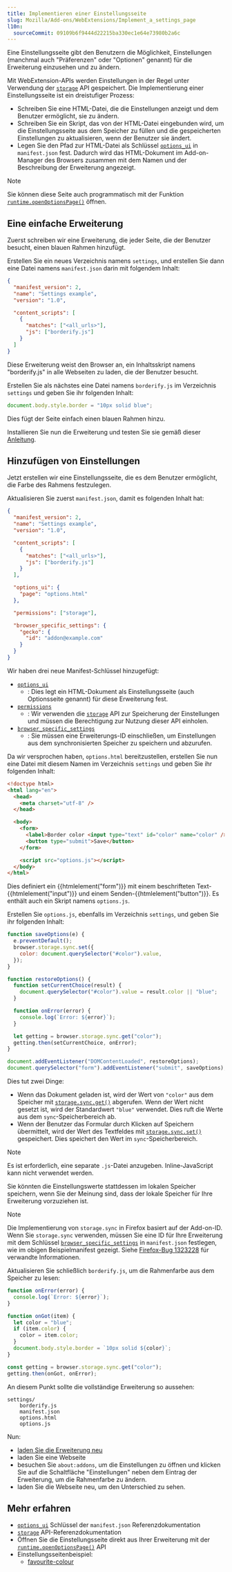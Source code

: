 ```yaml
---
title: Implementieren einer Einstellungsseite
slug: Mozilla/Add-ons/WebExtensions/Implement_a_settings_page
l10n:
  sourceCommit: 09109b6f9444d22215ba330ec1e64e73980b2a6c
---
```


Eine Einstellungsseite gibt den Benutzern die Möglichkeit, Einstellungen (manchmal auch "Präferenzen" oder "Optionen" genannt) für die Erweiterung einzusehen und zu ändern.

Mit WebExtension-APIs werden Einstellungen in der Regel unter Verwendung der [`storage`](/de/docs/Mozilla/Add-ons/WebExtensions/API/storage) API gespeichert. Die Implementierung einer Einstellungsseite ist ein dreistufiger Prozess:

- Schreiben Sie eine HTML-Datei, die die Einstellungen anzeigt und dem Benutzer ermöglicht, sie zu ändern.
- Schreiben Sie ein Skript, das von der HTML-Datei eingebunden wird, um die Einstellungsseite aus dem Speicher zu füllen und die gespeicherten Einstellungen zu aktualisieren, wenn der Benutzer sie ändert.
- Legen Sie den Pfad zur HTML-Datei als Schlüssel [`options_ui`](/de/docs/Mozilla/Add-ons/WebExtensions/manifest.json/options_ui) in `manifest.json` fest. Dadurch wird das HTML-Dokument im Add-on-Manager des Browsers zusammen mit dem Namen und der Beschreibung der Erweiterung angezeigt.

> [!NOTE]
> Sie können diese Seite auch programmatisch mit der Funktion [`runtime.openOptionsPage()`](/de/docs/Mozilla/Add-ons/WebExtensions/API/runtime/openOptionsPage) öffnen.

## Eine einfache Erweiterung

Zuerst schreiben wir eine Erweiterung, die jeder Seite, die der Benutzer besucht, einen blauen Rahmen hinzufügt.

Erstellen Sie ein neues Verzeichnis namens `settings`, und erstellen Sie dann eine Datei namens `manifest.json` darin mit folgendem Inhalt:

```json
{
  "manifest_version": 2,
  "name": "Settings example",
  "version": "1.0",

  "content_scripts": [
    {
      "matches": ["<all_urls>"],
      "js": ["borderify.js"]
    }
  ]
}
```

Diese Erweiterung weist den Browser an, ein Inhaltsskript namens "borderify.js" in alle Webseiten zu laden, die der Benutzer besucht.

Erstellen Sie als nächstes eine Datei namens `borderify.js` im Verzeichnis `settings` und geben Sie ihr folgenden Inhalt:

```js
document.body.style.border = "10px solid blue";
```

Dies fügt der Seite einfach einen blauen Rahmen hinzu.

Installieren Sie nun die Erweiterung und testen Sie sie gemäß dieser [Anleitung](https://extensionworkshop.com/documentation/develop/temporary-installation-in-firefox/).

## Hinzufügen von Einstellungen

Jetzt erstellen wir eine Einstellungsseite, die es dem Benutzer ermöglicht, die Farbe des Rahmens festzulegen.

Aktualisieren Sie zuerst `manifest.json`, damit es folgenden Inhalt hat:

```json
{
  "manifest_version": 2,
  "name": "Settings example",
  "version": "1.0",

  "content_scripts": [
    {
      "matches": ["<all_urls>"],
      "js": ["borderify.js"]
    }
  ],

  "options_ui": {
    "page": "options.html"
  },

  "permissions": ["storage"],

  "browser_specific_settings": {
    "gecko": {
      "id": "addon@example.com"
    }
  }
}
```

Wir haben drei neue Manifest-Schlüssel hinzugefügt:

- [`options_ui`](/de/docs/Mozilla/Add-ons/WebExtensions/manifest.json/options_ui)
  - : Dies legt ein HTML-Dokument als Einstellungsseite (auch Optionsseite genannt) für diese Erweiterung fest.
- [`permissions`](/de/docs/Mozilla/Add-ons/WebExtensions/manifest.json/permissions)
  - : Wir verwenden die [`storage`](/de/docs/Mozilla/Add-ons/WebExtensions/API/storage) API zur Speicherung der Einstellungen und müssen die Berechtigung zur Nutzung dieser API einholen.
- [`browser_specific_settings`](/de/docs/Mozilla/Add-ons/WebExtensions/manifest.json/browser_specific_settings)
  - : Sie müssen eine Erweiterungs-ID einschließen, um Einstellungen aus dem synchronisierten Speicher zu speichern und abzurufen.

Da wir versprochen haben, `options.html` bereitzustellen, erstellen Sie nun eine Datei mit diesem Namen im Verzeichnis `settings` und geben Sie ihr folgenden Inhalt:

```html
<!doctype html>
<html lang="en">
  <head>
    <meta charset="utf-8" />
  </head>

  <body>
    <form>
      <label>Border color <input type="text" id="color" name="color" /></label>
      <button type="submit">Save</button>
    </form>

    <script src="options.js"></script>
  </body>
</html>
```

Dies definiert ein {{htmlelement("form")}} mit einem beschrifteten Text-{{htmlelement("input")}} und einem Senden-{{htmlelement("button")}}. Es enthält auch ein Skript namens `options.js`.

Erstellen Sie `options.js`, ebenfalls im Verzeichnis `settings`, und geben Sie ihr folgenden Inhalt:

```js
function saveOptions(e) {
  e.preventDefault();
  browser.storage.sync.set({
    color: document.querySelector("#color").value,
  });
}

function restoreOptions() {
  function setCurrentChoice(result) {
    document.querySelector("#color").value = result.color || "blue";
  }

  function onError(error) {
    console.log(`Error: ${error}`);
  }

  let getting = browser.storage.sync.get("color");
  getting.then(setCurrentChoice, onError);
}

document.addEventListener("DOMContentLoaded", restoreOptions);
document.querySelector("form").addEventListener("submit", saveOptions);
```

Dies tut zwei Dinge:

- Wenn das Dokument geladen ist, wird der Wert von `"color"` aus dem Speicher mit [`storage.sync.get()`](/de/docs/Mozilla/Add-ons/WebExtensions/API/storage/StorageArea/get) abgerufen. Wenn der Wert nicht gesetzt ist, wird der Standardwert `"blue"` verwendet. Dies ruft die Werte aus dem `sync`-Speicherbereich ab.
- Wenn der Benutzer das Formular durch Klicken auf Speichern übermittelt, wird der Wert des Textfeldes mit [`storage.sync.set()`](/de/docs/Mozilla/Add-ons/WebExtensions/API/storage/StorageArea/set) gespeichert. Dies speichert den Wert im `sync`-Speicherbereich.

> [!NOTE]
> Es ist erforderlich, eine separate `.js`-Datei anzugeben. Inline-JavaScript kann nicht verwendet werden.

Sie könnten die Einstellungswerte stattdessen im lokalen Speicher speichern, wenn Sie der Meinung sind, dass der lokale Speicher für Ihre Erweiterung vorzuziehen ist.

> [!NOTE]
> Die Implementierung von `storage.sync` in Firefox basiert auf der Add-on-ID. Wenn Sie `storage.sync` verwenden, müssen Sie eine ID für Ihre Erweiterung mit dem Schlüssel [`browser_specific_settings`](/de/docs/Mozilla/Add-ons/WebExtensions/manifest.json/browser_specific_settings) in `manifest.json` festlegen, wie im obigen Beispielmanifest gezeigt. Siehe [Firefox-Bug 1323228](https://bugzil.la/1323228) für verwandte Informationen.

Aktualisieren Sie schließlich `borderify.js`, um die Rahmenfarbe aus dem Speicher zu lesen:

```js
function onError(error) {
  console.log(`Error: ${error}`);
}

function onGot(item) {
  let color = "blue";
  if (item.color) {
    color = item.color;
  }
  document.body.style.border = `10px solid ${color}`;
}

const getting = browser.storage.sync.get("color");
getting.then(onGot, onError);
```

An diesem Punkt sollte die vollständige Erweiterung so aussehen:

```plain
settings/
    borderify.js
    manifest.json
    options.html
    options.js
```

Nun:

- [laden Sie die Erweiterung neu](https://extensionworkshop.com/documentation/develop/temporary-installation-in-firefox/#reloading_a_temporary_add-on)
- laden Sie eine Webseite
- besuchen Sie `about:addons`, um die Einstellungen zu öffnen und klicken Sie auf die Schaltfläche "Einstellungen" neben dem Eintrag der Erweiterung, um die Rahmenfarbe zu ändern.
- laden Sie die Webseite neu, um den Unterschied zu sehen.

## Mehr erfahren

- [`options_ui`](/de/docs/Mozilla/Add-ons/WebExtensions/manifest.json/options_ui) Schlüssel der `manifest.json` Referenzdokumentation
- [`storage`](/de/docs/Mozilla/Add-ons/WebExtensions/API/storage) API-Referenzdokumentation
- Öffnen Sie die Einstellungsseite direkt aus Ihrer Erweiterung mit der [`runtime.openOptionsPage()`](/de/docs/Mozilla/Add-ons/WebExtensions/API/runtime/openOptionsPage) API
- Einstellungsseitenbeispiel:
  - [favourite-colour](https://github.com/mdn/webextensions-examples/tree/main/favourite-colour)
